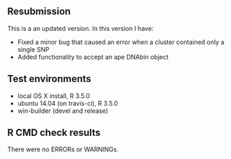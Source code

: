 ## Resubmission
This is a an updated version. In this version I have:

* Fixed a minor bug that caused an error when a cluster contained only a single SNP
* Added functionality to accept an ape DNAbin object

## Test environments
* local OS X install, R 3.5.0
* ubuntu 14.04 (on travis-ci), R 3.5.0
* win-builder (devel and release)

## R CMD check results
There were no ERRORs or WARNINGs.